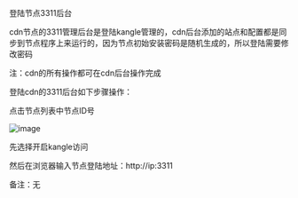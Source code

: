 登陆节点3311后台

cdn节点的3311管理后台是登陆kangle管理的，cdn后台添加的站点和配置都是同步到节点程序上来运行的，因为节点初始安装密码是随机生成的，所以登陆需要修改密码

注：cdn的所有操作都可在cdn后台操作完成

登陆cdn的3311后台如下步骤操作：

点击节点列表中节点ID号

![image](https://user-images.githubusercontent.com/90588289/133739015-2105963d-a876-4b2c-829b-32b4e938291c.png)

先选择开启kangle访问


然后在浏览器输入节点登陆地址：http://ip:3311

备注：无
